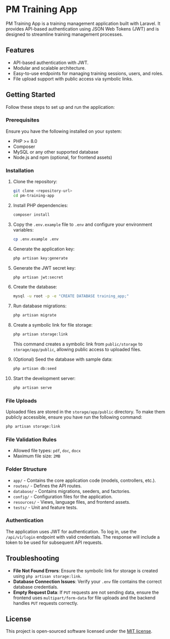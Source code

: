 # PM Training App

PM Training App is a training management application built with Laravel. It provides API-based authentication using JSON Web Tokens (JWT) and is designed to streamline training management processes.

## Features

- API-based authentication with JWT.
- Modular and scalable architecture.
- Easy-to-use endpoints for managing training sessions, users, and roles.
- File upload support with public access via symbolic links.

## Getting Started

Follow these steps to set up and run the application:

### Prerequisites

Ensure you have the following installed on your system:

- PHP >= 8.0
- Composer
- MySQL or any other supported database
- Node.js and npm (optional, for frontend assets)

### Installation

1. Clone the repository:
   ```bash
   git clone <repository-url>
   cd pm-training-app
   ```

2. Install PHP dependencies:
   ```bash
   composer install
   ```

3. Copy the `.env.example` file to `.env` and configure your environment variables:
   ```bash
   cp .env.example .env
   ```

4. Generate the application key:
   ```bash
   php artisan key:generate
   ```

5. Generate the JWT secret key:
   ```bash
   php artisan jwt:secret
   ```

6. Create the database:
   ```bash
   mysql -u root -p -e "CREATE DATABASE training_app;"
   ```

7. Run database migrations:
   ```bash
   php artisan migrate
   ```

8. Create a symbolic link for file storage:
   ```bash
   php artisan storage:link
   ```

   This command creates a symbolic link from `public/storage` to `storage/app/public`, allowing public access to uploaded files.

9. (Optional) Seed the database with sample data:
   ```bash
   php artisan db:seed
   ```

10. Start the development server:
    ```bash
    php artisan serve
    ```

### File Uploads

Uploaded files are stored in the `storage/app/public` directory. To make them publicly accessible, ensure you have run the following command:
```bash
php artisan storage:link
```

### File Validation Rules

- Allowed file types: `pdf`, `doc`, `docx`
- Maximum file size: `2MB`

### Folder Structure

- `app/` - Contains the core application code (models, controllers, etc.).
- `routes/` - Defines the API routes.
- `database/` - Contains migrations, seeders, and factories.
- `config/` - Configuration files for the application.
- `resources/` - Views, language files, and frontend assets.
- `tests/` - Unit and feature tests.

### Authentication

The application uses JWT for authentication. To log in, use the `/api/v1/login` endpoint with valid credentials. The response will include a token to be used for subsequent API requests.

## Troubleshooting

- **File Not Found Errors**: Ensure the symbolic link for storage is created using `php artisan storage:link`.
- **Database Connection Issues**: Verify your `.env` file contains the correct database credentials.
- **Empty Request Data**: If `PUT` requests are not sending data, ensure the frontend uses `multipart/form-data` for file uploads and the backend handles `PUT` requests correctly.

## License

This project is open-sourced software licensed under the [MIT license](https://opensource.org/licenses/MIT).
